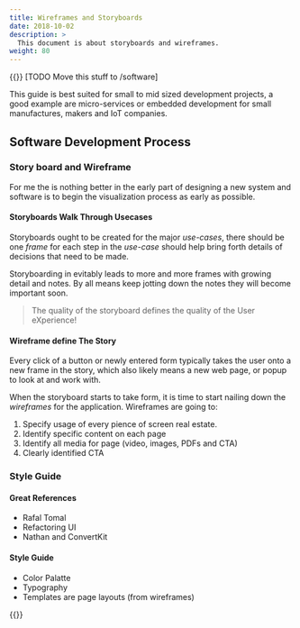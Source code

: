 ```yaml
---
title: Wireframes and Storyboards
date: 2018-10-02
description: >
  This document is about storyboards and wireframes.
weight: 80
---
```


{{<draft>}}
[TODO Move this stuff to /software]

This guide is best suited for small to mid sized development projects,
a good example are micro-services or embedded development for small
manufactures, makers and IoT companies.
<!--more-->

## Software Development Process

### Story board and Wireframe

For me the is nothing better in the early part of designing a new
system and software is to begin the visualization process as early as
possible. 

#### Storyboards Walk Through Usecases

Storyboards ought to be created for the major _use-cases_, there should
be one _frame_ for each step in the _use-case_ should help bring forth
details of decisions that need to be made.

Storyboarding in evitably leads to more and more frames with growing
detail and notes.  By all means keep jotting down the notes they will
become important soon.

> The quality of the storyboard defines the quality of the User
> eXperience! 

#### Wireframe define The Story

Every click of a button or newly entered form typically takes the user
onto a new frame in the story, which also likely means a new web page,
or popup to look at and work with.

When the storyboard starts to take form, it is time to start nailing
down the _wireframes_ for the application.  Wireframes are going to:

1. Specify usage of every pience of screen real estate.
2. Identify specific content on each page
3. Identify all media for page (video, images, PDFs and CTA)
4. Clearly identified CTA

### Style Guide

#### Great References
- Rafal Tomal
- Refactoring UI
- Nathan and ConvertKit

#### Style Guide

- Color Palatte
- Typography
- Templates are page layouts (from wireframes)

{{</draft>}}
